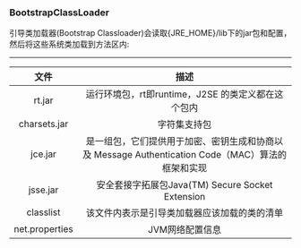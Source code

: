 ### BootstrapClassLoader

引导类加载器\(Bootstrap Classloader\)会读取{JRE\_HOME}/lib下的jar包和配置，然后将这些系统类加载到方法区内:

---

| 文件 | 描述 |
| :---: | :---: |
| rt.jar | 运行环境包，rt即runtime，J2SE 的类定义都在这个包内 |
| charsets.jar | 字符集支持包 |
| jce.jar | 是一组包，它们提供用于加密、密钥生成和协商以及 Message Authentication Code（MAC）算法的框架和实现 |
| jsse.jar | 安全套接字拓展包Java\(TM\) Secure Socket Extension |
| classlist | 该文件内表示是引导类加载器应该加载的类的清单 |
| net.properties | JVM网络配置信息 |




